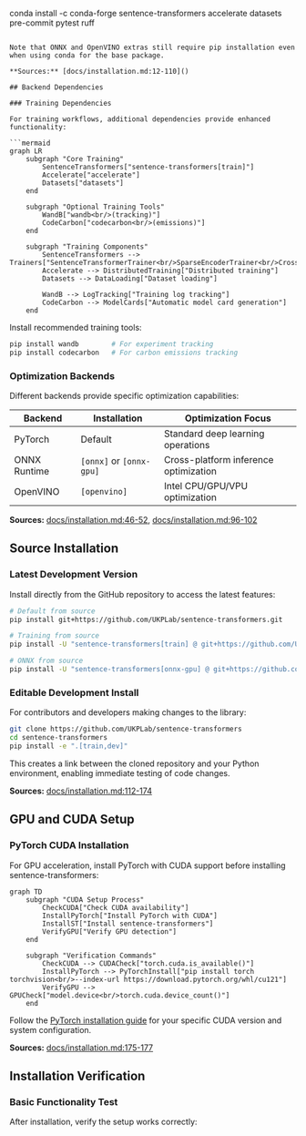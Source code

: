 conda install -c conda-forge sentence-transformers accelerate datasets pre-commit pytest ruff
```

Note that ONNX and OpenVINO extras still require pip installation even when using conda for the base package.

**Sources:** [docs/installation.md:12-110]()

## Backend Dependencies

### Training Dependencies

For training workflows, additional dependencies provide enhanced functionality:

```mermaid
graph LR
    subgraph "Core Training"
        SentenceTransformers["sentence-transformers[train]"]
        Accelerate["accelerate"]
        Datasets["datasets"]
    end
    
    subgraph "Optional Training Tools"
        WandB["wandb<br/>(tracking)"]
        CodeCarbon["codecarbon<br/>(emissions)"]
    end
    
    subgraph "Training Components"
        SentenceTransformers --> Trainers["SentenceTransformerTrainer<br/>SparseEncoderTrainer<br/>CrossEncoderTrainer"]
        Accelerate --> DistributedTraining["Distributed training"]
        Datasets --> DataLoading["Dataset loading"]
        
        WandB --> LogTracking["Training log tracking"]
        CodeCarbon --> ModelCards["Automatic model card generation"]
    end
```

Install recommended training tools:
```bash
pip install wandb        # For experiment tracking
pip install codecarbon   # For carbon emissions tracking
```

### Optimization Backends

Different backends provide specific optimization capabilities:

| Backend | Installation | Optimization Focus |
|---------|-------------|-------------------|
| PyTorch | Default | Standard deep learning operations |
| ONNX Runtime | `[onnx]` or `[onnx-gpu]` | Cross-platform inference optimization |
| OpenVINO | `[openvino]` | Intel CPU/GPU/VPU optimization |

**Sources:** [docs/installation.md:46-52](), [docs/installation.md:96-102]()

## Source Installation

### Latest Development Version

Install directly from the GitHub repository to access the latest features:

```bash
# Default from source
pip install git+https://github.com/UKPLab/sentence-transformers.git

# Training from source
pip install -U "sentence-transformers[train] @ git+https://github.com/UKPLab/sentence-transformers.git"

# ONNX from source
pip install -U "sentence-transformers[onnx-gpu] @ git+https://github.com/UKPLab/sentence-transformers.git"
```

### Editable Development Install

For contributors and developers making changes to the library:

```bash
git clone https://github.com/UKPLab/sentence-transformers
cd sentence-transformers
pip install -e ".[train,dev]"
```

This creates a link between the cloned repository and your Python environment, enabling immediate testing of code changes.

**Sources:** [docs/installation.md:112-174]()

## GPU and CUDA Setup

### PyTorch CUDA Installation

For GPU acceleration, install PyTorch with CUDA support before installing sentence-transformers:

```mermaid
graph TD
    subgraph "CUDA Setup Process"
        CheckCUDA["Check CUDA availability"]
        InstallPyTorch["Install PyTorch with CUDA"]
        InstallST["Install sentence-transformers"]
        VerifyGPU["Verify GPU detection"]
    end
    
    subgraph "Verification Commands"
        CheckCUDA --> CUDACheck["torch.cuda.is_available()"]
        InstallPyTorch --> PyTorchInstall["pip install torch torchvision<br/>--index-url https://download.pytorch.org/whl/cu121"]
        VerifyGPU --> GPUCheck["model.device<br/>torch.cuda.device_count()"]
    end
```

Follow the [PyTorch installation guide](https://pytorch.org/get-started/locally/) for your specific CUDA version and system configuration.

**Sources:** [docs/installation.md:175-177]()

## Installation Verification

### Basic Functionality Test

After installation, verify the setup works correctly:

```python